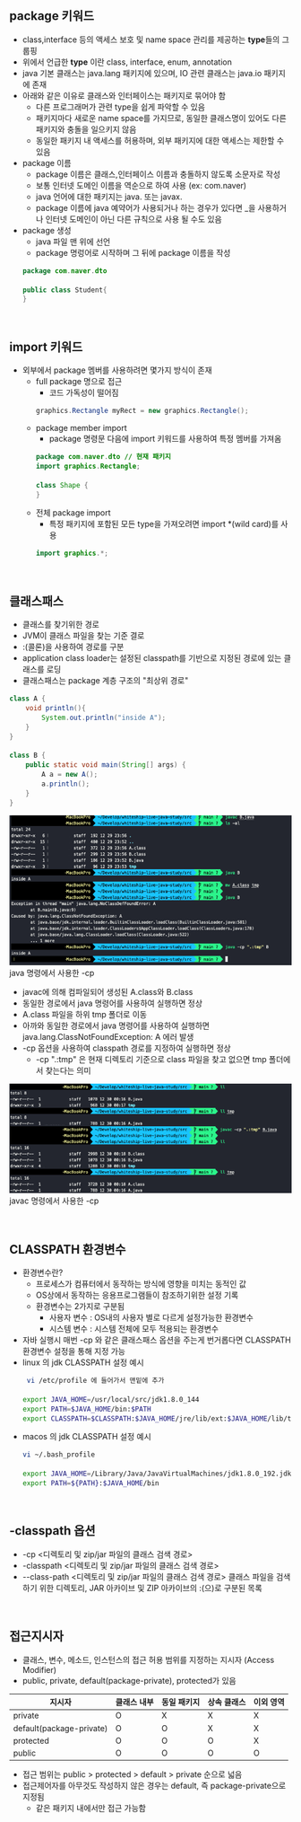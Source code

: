 ## package 키워드
- class,interface 등의 액세스 보호 및 name space 관리를 제공하는 **type**들의 그룹핑
- 위에서 언급한 **type** 이란 class, interface, enum, annotation
- java 기본 클래스는 java.lang 패키지에 있으며, IO 관련 클래스는 java.io 패키지에 존재
- 아래와 같은 이유로 클래스와 인터페이스는 패키지로 묶어야 함
  - 다른 프로그래머가 관련 type을 쉽게 파악할 수 있음
  - 패키지마다 새로운 name space를 가지므로, 동일한 클래스명이 있어도 다른 패키지와 충돌을 일으키지 않음
  - 동일한 패키지 내 액세스를 허용하며, 외부 패키지에 대한 액세스는 제한할 수 있음
- package 이름
  - package 이름은 클래스,인터페이스 이름과 충돌하지 않도록 소문자로 작성
  - 보통 인터넷 도메인 이름을 역순으로 하여 사용 (ex: com.naver)
  - java 언어에 대한 패키지는 java. 또는 javax. 
  - package 이름에 java 예약어가 사용되거나 하는 경우가 있다면 _을 사용하거나 인터넷 도메인이 아닌 다른 규칙으로 사용 될 수도 있음
- package 생성
  - java 파일 맨 위에 선언
  - package 명렁어로 시작하며 그 뒤에 package 이름을 작성
  ~~~java
  package com.naver.dto
  
  public class Student{
  }
  ~~~

</br>

## import 키워드
- 외부에서 package 멤버를 사용하려면 몇가지 방식이 존재
  - full package 명으로 접근
    - 코드 가독성이 떨어짐
     ~~~java
     graphics.Rectangle myRect = new graphics.Rectangle();
     ~~~
  - package member import
    - package 명령문 다음에 import 키워드를 사용하여 특정 멤버를 가져옴
    ~~~java
    package com.naver.dto // 현재 패키지
    import graphics.Rectangle; 
    
    class Shape {
    }
    ~~~
  - 전체 package import
    - 특정 패키지에 포함된 모든 type을 가져오려면 import *(wild card)를 사용
    ~~~java
    import graphics.*; 
    ~~~
  
</br>

## 클래스패스
- 클래스를 찾기위한 경로
- JVM이 클래스 파일을 찾는 기준 결로
- :(콜론)을 사용하여 경로를 구분
- application class loader는 설정된 classpath를 기반으로 지정된 경로에 있는 클래스를 로딩
- 클래스패스는 package 계층 구조의 "최상위 경로"
~~~java
class A {
    void println(){
        System.out.println("inside A");
    }
}

class B {
    public static void main(String[] args) {
        A a = new A();
        a.println();
    }
}
~~~
![classpath-sample](./img/classpath-sample.png)  
java 명령에서 사용한 -cp
  - javac에 의해 컴파일되어 생성된 A.class와 B.class
  - 동일한 경로에서 java 명령어를 사용하여 실행하면 정상
  - A.class 파일을 하위 tmp 폴더로 이동
  - 아까와 동일한 경로에서 java 명령어를 사용하여 실행하면 java.lang.ClassNotFoundException: A 에러 발생
  - -cp 옵션을 사용하여 classpath 경로를 지정하여 실행하면 정상
    - -cp ".:tmp" 은 현재 디렉토리 기준으로 class 파일을 찾고 없으면 tmp 폴더에서 찾는다는 의미
    
![classpath-sample2](./img/classpath-sample2.png)  
javac 명령에서 사용한 -cp

</br>

## CLASSPATH 환경변수
- 환경변수란?
  - 프로세스가 컴퓨터에서 동작하는 방식에 영향을 미치는 동적인 값
  - OS상에서 동작하는 응용프로그램들이 참조하기위한 설정 기록
  - 환경변수는 2가지로 구분됨
    - 사용자 변수 : OS내의 사용자 별로 다르게 설정가능한 환경변수
    - 시스템 변수 : 시스템 전체에 모두 적용되는 환경변수
- 자바 실행시 매번 -cp 와 같은 클래스패스 옵션을 주는게 번거롭다면 CLASSPATH 환경변수 설정을 통해 지정 가능
- linux 의 jdk CLASSPATH 설정 예시
  ~~~bash
   vi /etc/profile 에 들어가서 맨밑에 추가

  export JAVA_HOME=/usr/local/src/jdk1.8.0_144
  export PATH=$JAVA_HOME/bin:$PATH
  export CLASSPATH=$CLASSPATH:$JAVA_HOME/jre/lib/ext:$JAVA_HOME/lib/tools.jar
  ~~~
- macos 의 jdk CLASSPATH 설정 예시
  ~~~bash
  vi ~/.bash_profile

  export JAVA_HOME=/Library/Java/JavaVirtualMachines/jdk1.8.0_192.jdk/Contents/Home
  export PATH=${PATH}:$JAVA_HOME/bin
  ~~~

</br>

## -classpath 옵션
-  -cp <디렉토리 및 zip/jar 파일의 클래스 검색 경로>
-  -classpath <디렉토리 및 zip/jar 파일의 클래스 검색 경로>
-  --class-path <디렉토리 및 zip/jar 파일의 클래스 검색 경로> 클래스 파일을 검색하기 위한 디렉토리, JAR 아카이브 및 ZIP 아카이브의 :(으)로 구분된 목록

</br>

## 접근지시자
- 클래스, 변수, 메소드, 인스턴스의 접근 허용 범위를 지정하는 지시자 (Access Modifier)
- public, private, default(package-private), protected가 있음

| 지시자 | 클래스 내부 | 동일 패키지 | 상속 클래스 | 이외 영역 |
| ----- | ---------|----------|----------|--------|
| private | O | X | X | X |
| default(package-private) | O | O | X | X |
| protected | O | O | O | X |
| public | O | O | O | O |

- 접근 범위는 public > protected > default > private 순으로 넓음
- 접근제어자를 아무것도 작성하지 않은 경우는 default, 즉 package-private으로 지정됨
  - 같은 패키지 내에서만 접근 가능함

